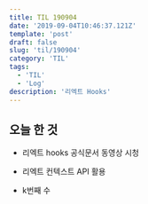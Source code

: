 ```yaml
---
title: TIL 190904 
date: '2019-09-04T10:46:37.121Z'
template: 'post'
draft: false
slug: 'til/190904'
category: 'TIL'
tags:
  - 'TIL'
  - 'Log'
description: '리엑트 Hooks'
---
```


## 오늘 한 것

- 리엑트 hooks 공식문서 동영상 시청 

- 리엑트 컨텍스트 API 활용

- k번째 수 

  

   